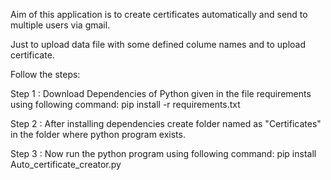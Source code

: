 Aim of this application is to create certificates automatically and send to multiple users via gmail. 

Just to upload data file with some defined colume names and to upload certificate.

Follow the steps:

Step 1 : Download Dependencies of Python given in the file requirements using following command: 
         pip install -r requirements.txt

Step 2 : After installing dependencies create folder named as "Certificates" in the folder where python program exists.

Step 3 : Now run the python program using following command: 
         pip install Auto_certificate_creator.py
